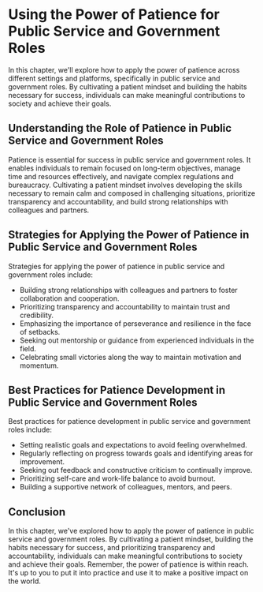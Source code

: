 # Using the Power of Patience for Public Service and Government Roles

In this chapter, we'll explore how to apply the power of patience across different settings and platforms, specifically in public service and government roles. By cultivating a patient mindset and building the habits necessary for success, individuals can make meaningful contributions to society and achieve their goals.

Understanding the Role of Patience in Public Service and Government Roles
-------------------------------------------------------------------------

Patience is essential for success in public service and government roles. It enables individuals to remain focused on long-term objectives, manage time and resources effectively, and navigate complex regulations and bureaucracy. Cultivating a patient mindset involves developing the skills necessary to remain calm and composed in challenging situations, prioritize transparency and accountability, and build strong relationships with colleagues and partners.

Strategies for Applying the Power of Patience in Public Service and Government Roles
------------------------------------------------------------------------------------

Strategies for applying the power of patience in public service and government roles include:

* Building strong relationships with colleagues and partners to foster collaboration and cooperation.
* Prioritizing transparency and accountability to maintain trust and credibility.
* Emphasizing the importance of perseverance and resilience in the face of setbacks.
* Seeking out mentorship or guidance from experienced individuals in the field.
* Celebrating small victories along the way to maintain motivation and momentum.

Best Practices for Patience Development in Public Service and Government Roles
------------------------------------------------------------------------------

Best practices for patience development in public service and government roles include:

* Setting realistic goals and expectations to avoid feeling overwhelmed.
* Regularly reflecting on progress towards goals and identifying areas for improvement.
* Seeking out feedback and constructive criticism to continually improve.
* Prioritizing self-care and work-life balance to avoid burnout.
* Building a supportive network of colleagues, mentors, and peers.

Conclusion
----------

In this chapter, we've explored how to apply the power of patience in public service and government roles. By cultivating a patient mindset, building the habits necessary for success, and prioritizing transparency and accountability, individuals can make meaningful contributions to society and achieve their goals. Remember, the power of patience is within reach. It's up to you to put it into practice and use it to make a positive impact on the world.

